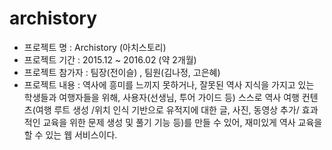 # archistory

- 프로젝트 명   : Archistory (아치스토리)
- 프로젝트 기간 : 2015.12 ~ 2016.02 (약 2개월)
- 프로젝트 참가자 : 팀장(전이슬) , 팀원(김나정, 고은혜)
- 프로젝트 내용 : 역사에 흥미를 느끼지 못하거나, 잘못된 역사 지식을 가지고 있는 학생들과 여행자들을 위해, 
사용자(선생님, 투어 가이드 등) 스스로 역사 여행 컨텐츠(여행 루트 생성 /위치 인식 기반으로 유적지에 대한 글, 사진, 동영상 추가/
효과적인 교육을 위한 문제 생성 및 풀기 기능 등)를 만들 수 있어, 재미있게 역사 교육을 할 수 있는 웹 서비스이다.
